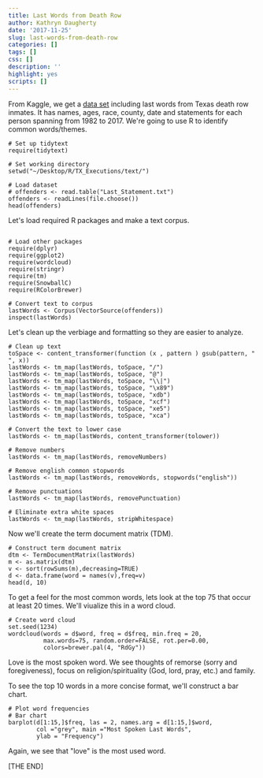 ```yaml
---
title: Last Words from Death Row
author: Kathryn Daugherty
date: '2017-11-25'
slug: last-words-from-death-row
categories: []
tags: []
css: []
description: ''
highlight: yes
scripts: []
---
```


From Kaggle, we get a <a href="https://www.kaggle.com/ianmobbs/texas-death-row-executions-info-and-last-words">data set</a> including last words from Texas death row inmates.  It has names, ages, race, county, date and statements for each person spanning from 1982 to 2017.  We're going to use R to identify common words/themes.

```{r}
# Set up tidytext
require(tidytext)

# Set working directory
setwd("~/Desktop/R/TX_Executions/text/")

# Load dataset
# offenders <- read.table("Last_Statement.txt")
offenders <- readLines(file.choose())
head(offenders)
```

Let's load required R packages and make a text corpus.

```{r}

# Load other packages
require(dplyr)
require(ggplot2)
require(wordcloud)
require(stringr)
require(tm)
require(SnowballC)
require(RColorBrewer)

# Convert text to corpus
lastWords <- Corpus(VectorSource(offenders))
inspect(lastWords)
```

Let's clean up the verbiage and formatting so they are easier to analyze.

```{r}
# Clean up text
toSpace <- content_transformer(function (x , pattern ) gsub(pattern, " ", x))
lastWords <- tm_map(lastWords, toSpace, "/")
lastWords <- tm_map(lastWords, toSpace, "@")
lastWords <- tm_map(lastWords, toSpace, "\\|")
lastWords <- tm_map(lastWords, toSpace, "\x89")
lastWords <- tm_map(lastWords, toSpace, "xdb")
lastWords <- tm_map(lastWords, toSpace, "xcf")
lastWords <- tm_map(lastWords, toSpace, "xe5")
lastWords <- tm_map(lastWords, toSpace, "xca")

# Convert the text to lower case
lastWords <- tm_map(lastWords, content_transformer(tolower))

# Remove numbers
lastWords <- tm_map(lastWords, removeNumbers)

# Remove english common stopwords
lastWords <- tm_map(lastWords, removeWords, stopwords("english"))

# Remove punctuations
lastWords <- tm_map(lastWords, removePunctuation)

# Eliminate extra white spaces
lastWords <- tm_map(lastWords, stripWhitespace)
```

Now we'll create the term document matrix (TDM).

```{r}
# Construct term document matrix
dtm <- TermDocumentMatrix(lastWords)
m <- as.matrix(dtm)
v <- sort(rowSums(m),decreasing=TRUE)
d <- data.frame(word = names(v),freq=v)
head(d, 10)
```

To get a feel for the most common words, lets look at the top 75 that occur at least 20 times.  We'll viualize this in a word cloud.

```{r}
# Create word cloud
set.seed(1234)
wordcloud(words = d$word, freq = d$freq, min.freq = 20,
          max.words=75, random.order=FALSE, rot.per=0.00, 
          colors=brewer.pal(4, "RdGy"))
```
Love is the most spoken word.  We see thoughts of remorse (sorry and foregiveness), focus on religion/spirituality (God, lord, pray, etc.) and family.

To see the top 10 words in a more concise format, we'll construct a bar chart.

```{r}
# Plot word frequencies
# Bar chart
barplot(d[1:15,]$freq, las = 2, names.arg = d[1:15,]$word,
        col ="grey", main ="Most Spoken Last Words",
        ylab = "Frequency")
```
Again, we see that "love" is the most used word.  

[THE END]


